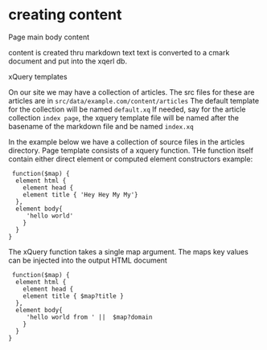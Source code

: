 # creating content

Page main body content

 content is created thru markdown text
 text is converted to a cmark document and put into the xqerl db.

xQuery templates

On our site we may have a collection of articles.
The src files for these are articles are in `src/data/example.com/content/articles`
The default template for the collection will be named `default.xq`
If needed, say for the article collection `index page`, the xquery template file will be named 
after the basename of the markdown file and be named `index.xq`

In the example below we have a collection of source files in the articles directory.
Page template consists of a xquery function.
THe function itself contain either direct element or computed element constructors
example: 

``` xquery
 function($map) {
  element html {
    element head {
    element title { 'Hey Hey My My'}
  },
  element body{ 
     'hello world' 
    }
  }
}
```

The xQuery function takes a single map argument. 
The maps key values can be injected into the output HTML document

``` xquery
 function($map) {
  element html {
    element head {
    element title { $map?title }
  },
  element body{ 
     'hello world from ' ||  $map?domain
    }
  }
}
```


